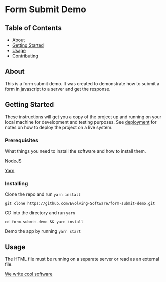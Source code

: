 # Form Submit Demo

## Table of Contents

- [About](#about)
- [Getting Started](#getting_started)
- [Usage](#usage)
- [Contributing](../CONTRIBUTING.md)

## About <a name = "about"></a>

This is a form submit demo.
It was created to demonstrate how to submit a form in javascript to a server and get the response.

## Getting Started <a name = "getting_started"></a>

These instructions will get you a copy of the project up and running on your local machine for development and testing purposes. See [deployment](#deployment) for notes on how to deploy the project on a live system.

### Prerequisites

What things you need to install the software and how to install them.


[NodeJS](https://nodejs.org/en/)



[Yarn](https://yarnpkg.com/)


### Installing

Clone the repo and run `yarn install`
```
git clone https://github.com/Evolving-Software/form-submit-demo.git
```

CD into the directory and run `yarn`

```
cd form-submit-demo && yarn install
```

Demo the app by running `yarn start`

## Usage <a name = "usage"></a>

The HTML file must be running on a separate server or read as an external file.

[We write cool software](https://evolvingsoftware.io)
